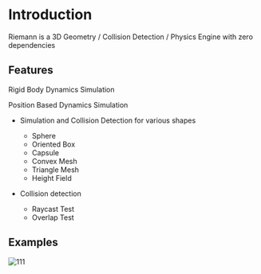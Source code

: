 # Introduction

Riemann is a 3D Geometry / Collision Detection / Physics Engine with zero dependencies

## Features

Rigid Body Dynamics Simulation

Position Based Dynamics Simulation

* Simulation and Collision Detection for various shapes
    * Sphere
    * Oriented Box
    * Capsule
    * Convex Mesh
    * Triangle Mesh
    * Height Field

* Collision detection
    * Raycast Test
    * Overlap Test

## Examples

![111](https://user-images.githubusercontent.com/29682318/179655187-90d55ee7-0847-4987-941e-c9a36b3f323c.jpg)
